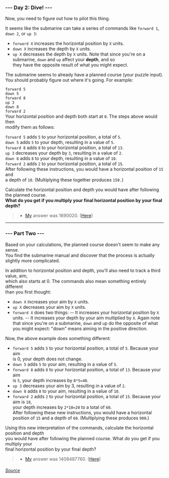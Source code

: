 ### --- Day 2: Dive! ---
Now, you need to figure out how to pilot this thing.

It seems like the submarine can take a series of commands like `forward 1`, `down 2`, or `up 3`:

- `forward X` increases the horizontal position by `X` units.
- `down X` increases the depth by `X` units.
- `up X` decreases the depth by `X` units.
Note that since you're on a submarine, `down` and `up` affect your **depth**, and so \
they have the opposite result of what you might expect.

The submarine seems to already have a planned course (your puzzle input). \
You should probably figure out where it's going. For example:

`forward 5` \
`down 5` \
`forward 8` \
`up 3` \
`down 8` \
`forward 2` \
Your horizontal position and depth both start at `0`. The steps above would then \
modify them as follows:

`forward 5` adds `5` to your horizontal position, a total of `5`. \
`down 5` adds `5` to your depth, resulting in a value of `5`. \
`forward 8` adds `8` to your horizontal position, a total of `13`. \
`up 3` decreases your depth by `3`, resulting in a value of `2`. \
`down 8` adds `8` to your depth, resulting in a value of `10`. \
`forward 2` adds `2` to your horizontal position, a total of `15`. \
After following these instructions, you would have a horizontal position of `15` and \
a depth of `10`. (Multiplying these together produces `150.`)

Calculate the horizontal position and depth you would have after following the planned course. \
**What do you get if you multiply your final horizontal position by your final depth?**

> - [My](https://github.com/flloschy) answer was 1690020. ([Here](https://github.com/flloschy/AdventOfCode/blob/main/2021/Day2/a.py))

___
### --- Part Two ---
Based on your calculations, the planned course doesn't seem to make any sense. \
You find the submarine manual and discover that the process is actually slightly more complicated.

In addition to horizontal position and depth, you'll also need to track a third value, aim,\
which also starts at 0. The commands also mean something entirely different \
than you first thought:

- `down X` increases your aim by `X` units.
- `up X` decreases your aim by `X` units.
- `forward X` does two things:
--    It increases your horizontal position by `X` units.
--    It increases your depth by your aim multiplied by `X`.
Again note that since you're on a submarine, `down` and `u`p do the opposite of what\
you might expect: "down" means aiming in the positive direction.

Now, the above example does something different:

- `forward 5` adds `5` to your horizontal position, a total of `5`. Because your aim \
is 0, your depth does not change.
- `down 5` adds `5` to your aim, resulting in a value of `5`.
- `forward 8` adds `8` to your horizontal position, a total of `13`. Because your aim \
is `5`, your depth increases by `8*5=40`.
- `up 3` decreases your aim by 3, resulting in a value of `2`.
- `down 8` adds `8` to your aim, resulting in a value of `10`.
- `forward 2` adds `2` to your horizontal position, a total of `15`. Because your aim is `10`, \
your depth increases by `2*10=20` to a total of `60`. \
After following these new instructions, you would have a horizontal position of `15` and a depth of `60`. (Multiplying these produces `900`.)

Using this new interpretation of the commands, calculate the horizontal position and depth \
you would have after following the planned course. What do you get if you multiply your \
final horizontal position by your final depth?

> - [My](https://github.com/flloschy) answer was 1408487760. ([Here](https://github.com/flloschy/AdventOfCode/blob/main/2021/Day2/b.py))

###### [Source](https://adventofcode.com/2021/day/1)
